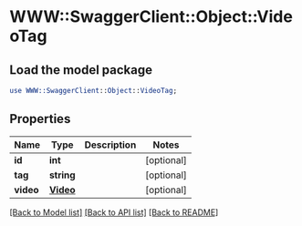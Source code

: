 # WWW::SwaggerClient::Object::VideoTag

## Load the model package
```perl
use WWW::SwaggerClient::Object::VideoTag;
```

## Properties
Name | Type | Description | Notes
------------ | ------------- | ------------- | -------------
**id** | **int** |  | [optional] 
**tag** | **string** |  | [optional] 
**video** | [**Video**](Video.md) |  | [optional] 

[[Back to Model list]](../README.md#documentation-for-models) [[Back to API list]](../README.md#documentation-for-api-endpoints) [[Back to README]](../README.md)


